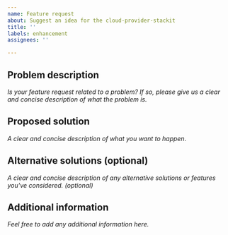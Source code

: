 ```yaml
---
name: Feature request
about: Suggest an idea for the cloud-provider-stackit
title: ''
labels: enhancement
assignees: ''

---
```


## Problem description

*Is your feature request related to a problem? If so, please give us a clear and concise description of what the problem is.*

## Proposed solution

*A clear and concise description of what you want to happen.*

## Alternative solutions (optional)

*A clear and concise description of any alternative solutions or features you've considered. (optional)*

## Additional information

*Feel free to add any additional information here.*
